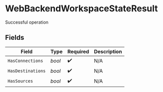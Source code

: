 # WebBackendWorkspaceStateResult

Successful operation


## Fields

| Field              | Type               | Required           | Description        |
| ------------------ | ------------------ | ------------------ | ------------------ |
| `HasConnections`   | *bool*             | :heavy_check_mark: | N/A                |
| `HasDestinations`  | *bool*             | :heavy_check_mark: | N/A                |
| `HasSources`       | *bool*             | :heavy_check_mark: | N/A                |